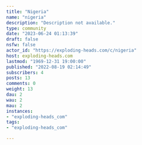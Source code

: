```yaml
---
title: "Nigeria" 
name: "nigeria"
description: "Description not available."
type: community
date: "2023-06-24 01:13:39"
draft: false
nsfw: false
actor_id: "https://exploding-heads.com/c/nigeria"
host: exploding-heads.com
lastmod: "1969-12-31 19:00:00"
published: "2022-08-19 02:14:49"
subscribers: 4
posts: 13
comments: 0
weight: 13
dau: 2
wau: 2
mau: 2
instances:
- "exploding-heads_com"
tags: 
- "exploding-heads_com"

---
```

